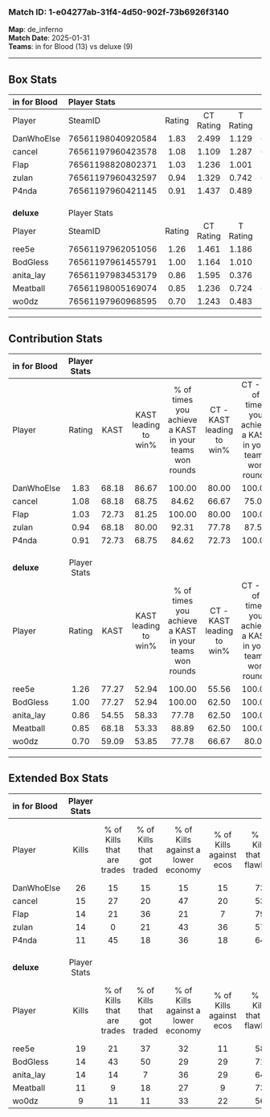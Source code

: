 ### Match ID: 1-e04277ab-31f4-4d50-902f-73b6926f3140  
**Map**: de_inferno  
**Match Date**: 2025-01-31  
**Teams**: in for Blood (13) vs deluxe (9)  

---  

## Box Stats  

| **in for Blood** | Player Stats      |        |           |          |       |       |       |         |        |      |     |
| :- | :- | :-: | :-: | :-: | :-: | :-: | :-: | :-: | :-: | :-: | :-: |
| Player           | SteamID           | Rating | CT Rating | T Rating | KAST  |  ADR  | Kills | Assists | Deaths | K/D  | HS% |
| DanWhoElse       | 76561198040920584 |  1.83  |   2.499   |  1.129   | 68.18 | 138.1 |  26   |   10    |   10   | 2.60 | 50  |
| cancel           | 76561197960423578 |  1.08  |   1.109   |  1.287   | 68.18 | 74.1  |  15   |    3    |   13   | 1.15 | 40  |
| FIap             | 76561198820802371 |  1.03  |   1.236   |  1.001   | 72.73 | 59.8  |  14   |    3    |   13   | 1.08 | 50  |
| zulan            | 76561197960432597 |  0.94  |   1.329   |  0.742   | 68.18 | 63.0  |  14   |    4    |   16   | 0.88 | 28  |
| P4nda            | 76561197960421145 |  0.91  |   1.437   |  0.489   | 72.73 | 69.1  |  11   |    6    |   15   | 0.73 | 45  |
|                  |                   |        |           |          |       |       |       |         |        |      |     |
|                  |                   |        |           |          |       |       |       |         |        |      |     |
|                  |                   |        |           |          |       |       |       |         |        |      |     |
| **deluxe**       | Player Stats      |        |           |          |       |       |       |         |        |      |     |
| Player           | SteamID           | Rating | CT Rating | T Rating | KAST  |  ADR  | Kills | Assists | Deaths | K/D  | HS% |
| ree5e            | 76561197962051056 |  1.26  |   1.461   |  1.186   | 77.27 | 85.4  |  19   |    1    |   16   | 1.19 | 36  |
| BodGless         | 76561197961455791 |  1.00  |   1.164   |  1.010   | 77.27 | 61.2  |  14   |    3    |   16   | 0.88 | 28  |
| anita_lay        | 76561197983453179 |  0.86  |   1.595   |  0.376   | 54.55 | 74.0  |  14   |    5    |   17   | 0.82 | 42  |
| Meatball         | 76561198005169074 |  0.85  |   1.236   |  0.724   | 68.18 | 60.5  |  11   |    6    |   15   | 0.73 | 18  |
| wo0dz            | 76561197960968595 |  0.70  |   1.243   |  0.483   | 59.09 | 66.9  |   9   |    7    |   16   | 0.56 | 22  |
---  

## Contribution Stats  

| **in for Blood** | Player Stats |       |                      |                                                        |                           |                                                             |                          |                                                            |
| :- | :-: | :-: | :-: | :-: | :-: | :-: | :-: | :-: |
| Player           |    Rating    | KAST  | KAST leading to win% | % of times you achieve a KAST in your teams won rounds | CT - KAST leading to win% | CT - % of times you achieve a KAST in your teams won rounds | T - KAST leading to win% | T - % of times you achieve a KAST in your teams won rounds |
| DanWhoElse       |     1.83     | 68.18 |        86.67         |                         100.00                         |           80.00           |                           100.00                            |          100.00          |                           100.00                           |
| cancel           |     1.08     | 68.18 |        68.75         |                         84.62                          |           66.67           |                            75.00                            |          71.43           |                           100.00                           |
| FIap             |     1.03     | 72.73 |        81.25         |                         100.00                         |           80.00           |                           100.00                            |          83.33           |                           100.00                           |
| zulan            |     0.94     | 68.18 |        80.00         |                         92.31                          |           77.78           |                            87.50                            |          83.33           |                           100.00                           |
| P4nda            |     0.91     | 72.73 |        68.75         |                         84.62                          |           72.73           |                           100.00                            |          60.00           |                           60.00                            |
|                  |              |       |                      |                                                        |                           |                                                             |                          |                                                            |
|                  |              |       |                      |                                                        |                           |                                                             |                          |                                                            |
|                  |              |       |                      |                                                        |                           |                                                             |                          |                                                            |
| **deluxe**       | Player Stats |       |                      |                                                        |                           |                                                             |                          |                                                            |
| Player           |    Rating    | KAST  | KAST leading to win% | % of times you achieve a KAST in your teams won rounds | CT - KAST leading to win% | CT - % of times you achieve a KAST in your teams won rounds | T - KAST leading to win% | T - % of times you achieve a KAST in your teams won rounds |
| ree5e            |     1.26     | 77.27 |        52.94         |                         100.00                         |           55.56           |                           100.00                            |          50.00           |                           100.00                           |
| BodGless         |     1.00     | 77.27 |        52.94         |                         100.00                         |           62.50           |                           100.00                            |          44.44           |                           100.00                           |
| anita_lay        |     0.86     | 54.55 |        58.33         |                         77.78                          |           62.50           |                           100.00                            |          50.00           |                           50.00                            |
| Meatball         |     0.85     | 68.18 |        53.33         |                         88.89                          |           62.50           |                           100.00                            |          42.86           |                           75.00                            |
| wo0dz            |     0.70     | 59.09 |        53.85         |                         77.78                          |           66.67           |                            80.00                            |          42.86           |                           75.00                            |
---  

## Extended Box Stats  

| **in for Blood** | Player Stats |                            |                            |                                    |                         |                              |                                 |        |                             |                                     |                          |                               |                            |
| :- | :-: | :-: | :-: | :-: | :-: | :-: | :-: | :-: | :-: | :-: | :-: | :-: | :-: |
| Player           |    Kills     | % of Kills that are trades | % of Kills that got traded | % of Kills against a lower economy | % of Kills against ecos | % of Kills that are flawless | % of Kills that are close duels | Deaths | % of Deaths that get traded | % of Deaths against a lower economy | % of Deaths against ecos | % of Deaths that are flawless | % of Deaths that are close |
| DanWhoElse       |      26      |             15             |             15             |                 15                 |           15            |              73              |               12                |   10   |             20              |                 30                  |            10            |              40               |             10             |
| cancel           |      15      |             27             |             20             |                 47                 |           20            |              53              |                0                |   13   |             23              |                  8                  |            0             |              77               |             8              |
| FIap             |      14      |             21             |             36             |                 21                 |            7            |              79              |                0                |   13   |             31              |                 15                  |            0             |              54               |             0              |
| zulan            |      14      |             0              |             21             |                 43                 |           36            |              57              |                7                |   16   |             31              |                 19                  |            6             |              81               |             6              |
| P4nda            |      11      |             45             |             18             |                 36                 |           18            |              64              |                0                |   15   |             27              |                 13                  |            7             |              60               |             20             |
|                  |              |                            |                            |                                    |                         |                              |                                 |        |                             |                                     |                          |                               |                            |
|                  |              |                            |                            |                                    |                         |                              |                                 |        |                             |                                     |                          |                               |                            |
|                  |              |                            |                            |                                    |                         |                              |                                 |        |                             |                                     |                          |                               |                            |
| **deluxe**       | Player Stats |                            |                            |                                    |                         |                              |                                 |        |                             |                                     |                          |                               |                            |
| Player           |    Kills     | % of Kills that are trades | % of Kills that got traded | % of Kills against a lower economy | % of Kills against ecos | % of Kills that are flawless | % of Kills that are close duels | Deaths | % of Deaths that get traded | % of Deaths against a lower economy | % of Deaths against ecos | % of Deaths that are flawless | % of Deaths that are close |
| ree5e            |      19      |             21             |             37             |                 32                 |           11            |              58              |               16                |   16   |             13              |                 13                  |            6             |              75               |             0              |
| BodGless         |      14      |             43             |             50             |                 29                 |           29            |              71              |               14                |   16   |             19              |                 19                  |            13            |              75               |             0              |
| anita_lay        |      14      |             14             |             7              |                 36                 |           29            |              64              |                0                |   17   |             18              |                 18                  |            6             |              47               |             12             |
| Meatball         |      11      |             9              |             18             |                 27                 |            9            |              73              |                9                |   15   |             27              |                 13                  |            13            |              67               |             7              |
| wo0dz            |      9       |             11             |             11             |                 33                 |           22            |              56              |                0                |   16   |             31              |                 13                  |            13            |              69               |             6              |
